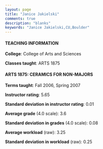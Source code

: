 ```yaml
---
layout: page
title: "Janice Jakielski" 
comments: true
description: "blanks"
keywords: "Janice Jakielski,CU,Boulder"
---
```

<head>
<script src="https://ajax.googleapis.com/ajax/libs/jquery/2.1.3/jquery.min.js"></script>
<script src="https://dl.dropboxusercontent.com/s/pc42nxpaw1ea4o9/highcharts.js?dl=0"></script>
<!-- <script src="../assets/js/highcharts.js"></script> -->
<style type="text/css">@font-face {
	font-family: "Bebas Neue";
	src: url(https://www.filehosting.org/file/details/544349/BebasNeue Regular.otf) format("opentype");
	}
	h1.Bebas { 
		font-family: "Bebas Neue", Verdana, Tahoma;
	}
</style>
</head>
	   
#### TEACHING INFORMATION

**College**: College of Arts and Sciences

**Classes taught**: ARTS 1875

#### ARTS 1875: CERAMICS FOR NON-MAJORS

**Terms taught**: Fall 2006, Spring 2007

**Instructor rating**: 5.65

**Standard deviation in instructor rating**: 0.01

**Average grade** (4.0 scale): 3.6

**Standard deviation in grades** (4.0 scale): 0.08

**Average workload** (raw): 3.25

**Standard deviation in workload** (raw): 0.25

